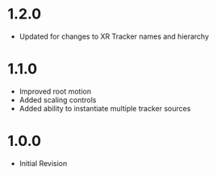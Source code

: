 # 1.2.0
- Updated for changes to XR Tracker names and hierarchy

# 1.1.0
- Improved root motion
- Added scaling controls
- Added ability to instantiate multiple tracker sources

# 1.0.0
- Initial Revision
